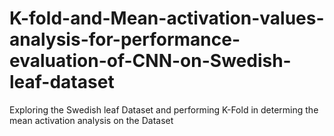 # K-fold-and-Mean-activation-values-analysis-for-performance-evaluation-of-CNN-on-Swedish-leaf-dataset
Exploring the Swedish leaf Dataset and performing K-Fold in determing the mean activation analysis on the Dataset

